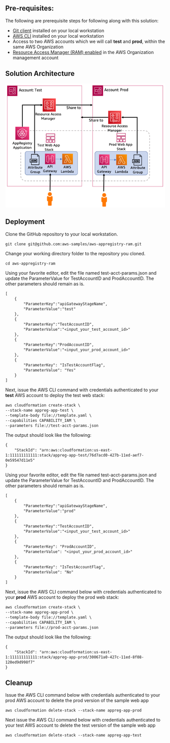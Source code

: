 ## Pre-requisites:
The following are prerequisite steps for following along with this solution:
* [Git client](https://git-scm.com/downloads) installed on your local workstation
* [AWS CLI](https://docs.aws.amazon.com/cli/latest/userguide/getting-started-install.html) installed on your local workstation
* Access to two AWS accounts which we will call **test** and **prod**, within the same AWS Organization
* [Resource Access Manager (RAM) enabled](https://docs.aws.amazon.com/ram/latest/userguide/getting-started-sharing.html) in the AWS Organization management account

## Solution Architecture
![Solution architecture diagram](/images/solution-architecture.jpg)

## Deployment

Clone the GitHub repository to your local workstation.
```
git clone git@github.com:aws-samples/aws-appregistry-ram.git
```

Change your working directory folder to the repository you cloned.
```
cd aws-appregistry-ram
```

Using your favorite editor, edit the file named test-acct-params.json and update the ParameterValue for TestAccountID and ProdAccountID.  The other parameters should remain as is.

```
[
    {
        "ParameterKey":"apiGatewayStageName",
        "ParameterValue":"test"
    },
    {
        "ParameterKey":"TestAccountID",
        "ParameterValue":"<input_your_test_account_id>"
    },
    {
        "ParameterKey":"ProdAccountID",
        "ParameterValue":"<input_your_prod_account_id>"
    },
    {
        "ParameterKey": "IsTestAccountFlag",
        "ParameterValue": "Yes"
    }
]
```

Next, issue the AWS CLI command with credentials authenticated to your **test** AWS account to deploy the test web stack:
```
aws cloudformation create-stack \
--stack-name appreg-app-test \
--template-body file://template.yaml \
--capabilities CAPABILITY_IAM \
--parameters file://test-acct-params.json
```

The output should look like the following:
```
{
    "StackId": "arn:aws:cloudformation:us-east-1:111111111111:stack/appreg-app-test/76d7acd0-427b-11ed-aef7-0e59547d11e5"
}
```

Using your favorite editor, edit the file named test-acct-params.json and update the ParameterValue for TestAccountID and ProdAccountID.  The other parameters should remain as is.

```
[
    {
        "ParameterKey":"apiGatewayStageName",
        "ParameterValue":"prod"
    },
    {
        "ParameterKey":"TestAccountID",
        "ParameterValue":"<input_your_test_account_id>"
    },
    {
        "ParameterKey": "ProdAccountID",
        "ParameterValue": "<input_your_prod_account_id>"
    },
    {
        "ParameterKey": "IsTestAccountFlag",
        "ParameterValue": "No"
    }
]
```

Next, issue the AWS CLI command below with credentials authenticated to your **prod** AWS account to deploy the prod web stack:
```
aws cloudformation create-stack \
--stack-name appreg-app-prod \
--template-body file://template.yaml \
--capabilities CAPABILITY_IAM \
--parameters file://prod-acct-params.json
```

The output should look like the following:
```
{
    "StackId": "arn:aws:cloudformation:us-east-1:111111111111:stack/appreg-app-prod/300671a0-427c-11ed-8f08-120ed9d998f7"
}
```

## Cleanup
Issue the AWS CLI command below with credentials authenticated to your prod AWS account to delete the prod version of the sample web app
```
aws cloudformation delete-stack --stack-name appreg-app-prod
```

Next issue the AWS CLI command below with credentials authenticated to your test AWS account to delete the test version of the sample web app
```
aws cloudformation delete-stack --stack-name appreg-app-test
```
